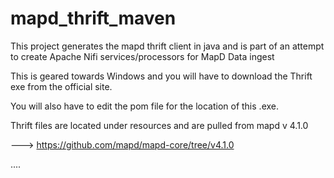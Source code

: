 # mapd_thrift_maven

This project generates the mapd thrift client in java and is part of an attempt to create Apache Nifi services/processors for MapD Data ingest

This is geared towards Windows and you will have to download the Thrift exe from the official site.

You will also have to edit the pom file for the location of this .exe.

Thrift files are located under resources and are pulled from mapd v 4.1.0

--->  https://github.com/mapd/mapd-core/tree/v4.1.0

....
